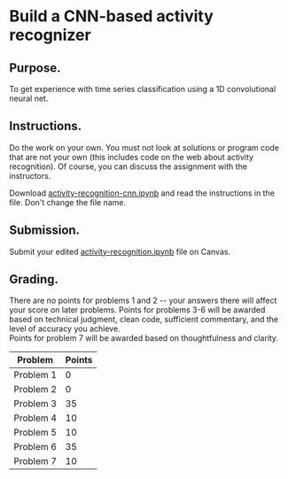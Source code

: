 # Build a CNN-based activity recognizer

## Purpose.  

To get experience with time series classification using a 1D convolutional neural net.

## Instructions.  

Do the work on your own.  You must not look at solutions or program code that are not your own (this includes code on the web about activity recognition). Of course, you can discuss the assignment with the instructors. 

Download [activity-recognition-cnn.ipynb](activity_recognition_cnn.ipynb) and read the instructions in the file.  Don't change the file name.

## Submission.  
Submit your edited [activity-recognition.ipynb](activity_recognition_cnn.ipynb) file on Canvas.


## Grading.  

There are no points for problems 1 and 2 -- your answers there will affect your score on later problems.
Points for problems 3-6 will be awarded based on technical judgment, clean code, sufficient commentary, and the level of accuracy you achieve.  
Points for problem 7 will be awarded based on thoughtfulness and clarity.

| Problem   | Points |
|-----------|--------|
| Problem 1 | 0      |
| Problem 2 | 0      |
| Problem 3 | 35     |
| Problem 4 | 10     |
| Problem 5 | 10     |
| Problem 6 | 35     |
| Problem 7 | 10     |
